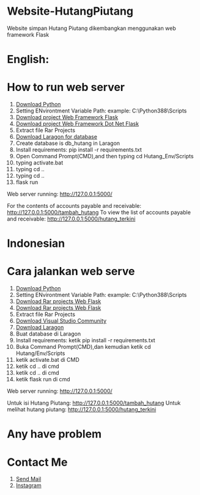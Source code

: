 # Website-HutangPiutang
Website simpan Hutang Piutang dikembangkan menggunakan web framework Flask

# English:
# How to run web server
1. [Download Python](https://python.org/downloads)
2. Setting ENvirontment Variable Path: example: C:\Python388\Scripts
3. [Download project Web Framework Flask](https://github.com/AnandaRauf/Website-HutangPiutang/tree/master)
4. [Download project Web Framework Dot Net Flask](https://github.com/AnandaRauf/Website-HutangPiutang/tree/Dot-Net-Flask)
5. Extract file Rar Projects
6. [Download Laragon for database](https://laragon.org/download/)
7. Create database is db_hutang in Laragon
8. Install requirements: pip install -r requirements.txt
9. Open Command Prompt(CMD),and then typing cd Hutang_Env/Scripts
10. typing activate.bat
11. typing cd ..
12. typing cd ..
13. flask run

Web server running: http://127.0.0.1:5000/

For the contents of accounts payable and receivable: http://127.0.0.1:5000/tambah_hutang
To view the list of accounts payable and receivable: http://127.0.0.1:5000/hutang_terkini

# Indonesian

# Cara jalankan web serve
1. [Download Python](https://python.org/downloads)
2. Setting ENvirontment Variable Path: example: C:\Python388\Scripts
3. [Download Rar projects Web Flask](https://github.com/AnandaRauf/Website-HutangPiutang/tree/Flask)
4. [Download Rar projects Web Flask](https://github.com/AnandaRauf/Website-HutangPiutang/tree/Dot-Net-Flask)
5. Extract file Rar Projects
6. [Download Visual Studio Community](https://visualstudio.microsoft.com/vs/community/)
7. [Download Laragon](https://laragon.org/download/)
8. Buat database di Laragon
9. Install requirements: ketik pip install -r requirements.txt
10. Buka Command Prompt(CMD),dan kemudian ketik cd Hutang/Env/Scripts
11. ketik activate.bat di CMD
12. ketik cd .. di cmd
13. ketik cd .. di cmd
14. ketik flask run di cmd

Web server running: http://127.0.0.1:5000/

Untuk isi Hutang Piutang: http://127.0.0.1:5000/tambah_hutang
Untuk melihat hutang piutang: http://127.0.0.1:5000/hutang_terkini

# Any have problem
# Contact Me
1. [Send Mail](https://mailto:anandaraufm@gmail.com)
2. [Instagram](https://instagram.com/anandaraufm00)
